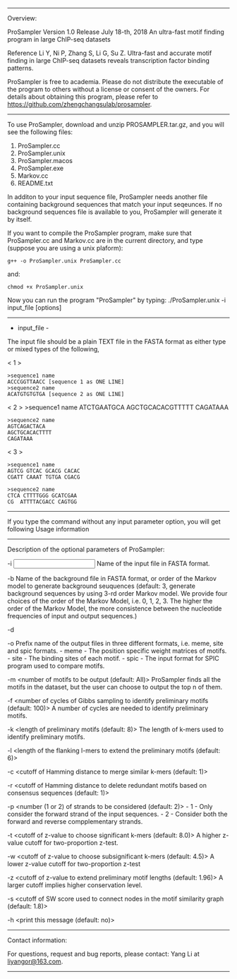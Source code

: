 **************************************************************************************************

Overview:

ProSampler
Version 1.0
Release July 18-th, 2018
An ultra-fast motif finding program in large ChIP-seq datasets

Reference
Li Y, Ni P, Zhang S, Li G, Su Z. Ultra-fast and accurate motif finding in large ChIP-seq datasets
 reveals transcription factor binding patterns.

ProSampler is free to academia. Please do not distribute the executable of the program to others 
without a license or consent of the owners. For details about obtaining this program, please refer 
to https://github.com/zhengchangsulab/prosampler.

**************************************************************************************************

To use ProSampler, download and unzip PROSAMPLER.tar.gz, and you will see the following files:

1. ProSampler.cc
2. ProSampler.unix
3. ProSampler.macos
4. ProSampler.exe
5. Markov.cc
6. README.txt

In additon to your input sequence file, ProSampler needs another file containing background 
sequences that match your input seqeunces. If no background sequences file is available to you, 
ProSampler will generate it by itself.

If you want to compile the ProSampler program, make sure that
ProSampler.cc and Markov.cc are in the current directory, and type 
(suppose you are using a unix plaform):
	
	g++ -o ProSampler.unix ProSampler.cc

and:

	chmod +x ProSampler.unix

Now you can run the program "ProSampler" by typing:
./ProSampler.unix -i input_file [options]

***************************************************************************************************

- input_file - 

The input file should be a plain TEXT file in the FASTA format as either type
or mixed types of the following,
 
< 1 >

	>sequence1 name
	ACCCGGTTAACC [sequence 1 as ONE LINE]
	>sequence2 name
	ACATGTGTGTGA [sequence 2 as ONE LINE]


< 2 >
	>sequence1 name
	ATCTGAATGCA
	AGCTGCACACGTTTTT
	CAGATAAA

	>sequence2 name
	AGTCAGACTACA
	AGCTGCACACTTTT
	CAGATAAA

< 3 >

	>sequence1 name
	AGTCG GTCAC GCACG CACAC
	CGATT CAAAT TGTGA CGACG

	>sequence2 name
	CTCA CTTTTGGG GCATCGAA
	CG  ATTTTACGACC CAGTGG

***************************************************************************************************

If you type the command without any input parameter option, you will
get following Usage information

****************************************************************************************************

Description of the optional parameters of ProSampler:

-i	<input file path>
	Name of the input file in FASTA format.

-b	<background file path>
	Name of the background file in FASTA format, 
	or order of the Markov model to generate background seuquences
	(default: 3, generate background sequences by using 3-rd order Markov model.
	We provide four choices of the order of the Markov Model, i.e. 0, 1, 2, 3.
	The higher the order of the Markov Model, the more consistence between the nucleotide 
	frequencies of input and output sequences.)
	
-d	<Number of degenerate positions in a PSM>
	
-o	<prefix of output files>
	Prefix name of the output files in three different formats, i.e.
	meme, site and spic formats.
	- meme - The position specific weight matrices of motifs.
	- site - The binding sites of each motif.
	- spic - The input format for SPIC program used to compare motifs.
	
-m	<number of motifs to be output (default: All)>
    	ProSampler finds all the motifs in the dataset, but the user can 
	choose to output the top n of them.
	
-f	<number of cycles of Gibbs sampling to identify preliminary motifs (default: 100)>
	A number of cycles are needed to identify preliminary motifs.	

-k	<length of preliminary motifs (default: 8)>
	The length of k-mers used to identify preliminary motifs.

-l	<length of the flanking l-mers to extend the preliminary motifs (default: 6)>

-c	<cutoff of Hamming distance to merge similar k-mers (default: 1)>

-r	<cutoff of Hamming distance to delete redundant motifs based on consensus sequences (default: 1)>

-p	<number (1 or 2) of strands to be considered (default: 2)>
	- 1 - Only consider the forward strand of the input sequences.
	- 2 - Consider both the forward and reverse compplementary strands. 
	
-t	<cutoff of z-value to choose significant k-mers (default: 8.0)>
	A higher z-value cutoff for two-proportion z-test.

-w	<cutoff of z-value to choose subsignificant k-mers (default: 4.5)>
	A lower z-value cutoff for two-proportion z-test

-z	<cutoff of z-value to extend preliminary motif lengths (default: 1.96)>
	A larger cutoff implies higher conservation level.

-s	<cutoff of SW score used to connect nodes in the motif similarity graph (default: 1.8)>

-h	<print this message (default: no)>

*****************************************************************************************************

Contact information:

For questions, request and bug reports, please contact:
Yang Li at liyangor@163.com.

******************************************************************************************************
